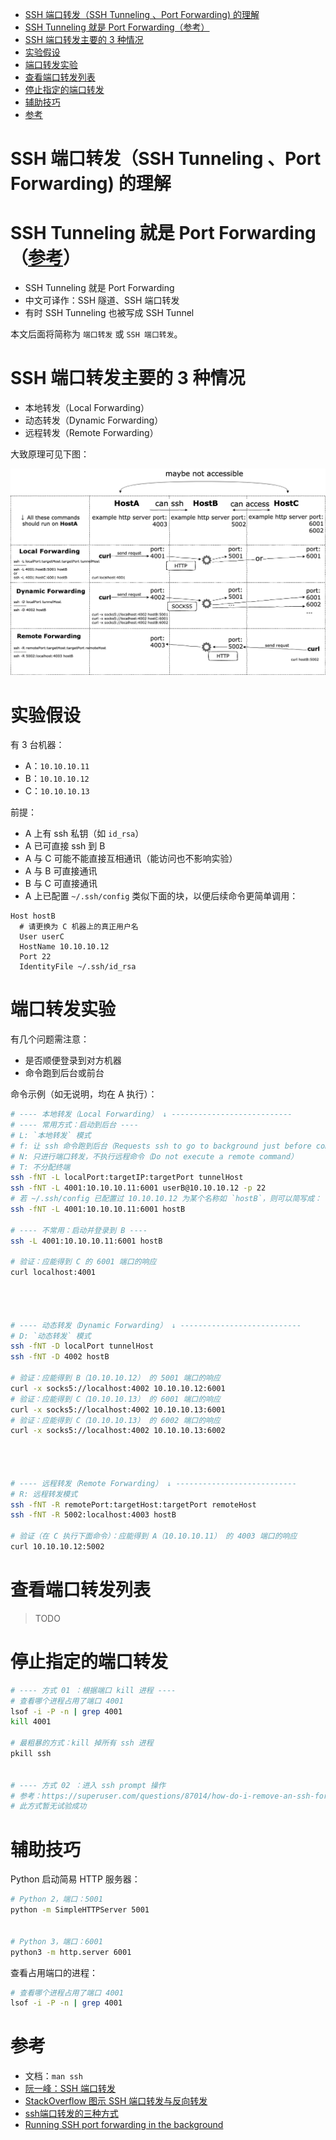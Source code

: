<!-- START doctoc generated TOC please keep comment here to allow auto update -->
<!-- DON'T EDIT THIS SECTION, INSTEAD RE-RUN doctoc TO UPDATE -->

- [SSH 端口转发（SSH Tunneling 、Port Forwarding) 的理解](#ssh-%E7%AB%AF%E5%8F%A3%E8%BD%AC%E5%8F%91ssh-tunneling-port-forwarding-%E7%9A%84%E7%90%86%E8%A7%A3)
- [SSH Tunneling 就是 Port Forwarding（参考）](#ssh-tunneling-%E5%B0%B1%E6%98%AF-port-forwarding%E5%8F%82%E8%80%83)
- [SSH 端口转发主要的 3 种情况](#ssh-%E7%AB%AF%E5%8F%A3%E8%BD%AC%E5%8F%91%E4%B8%BB%E8%A6%81%E7%9A%84-3-%E7%A7%8D%E6%83%85%E5%86%B5)
- [实验假设](#%E5%AE%9E%E9%AA%8C%E5%81%87%E8%AE%BE)
- [端口转发实验](#%E7%AB%AF%E5%8F%A3%E8%BD%AC%E5%8F%91%E5%AE%9E%E9%AA%8C)
- [查看端口转发列表](#%E6%9F%A5%E7%9C%8B%E7%AB%AF%E5%8F%A3%E8%BD%AC%E5%8F%91%E5%88%97%E8%A1%A8)
- [停止指定的端口转发](#%E5%81%9C%E6%AD%A2%E6%8C%87%E5%AE%9A%E7%9A%84%E7%AB%AF%E5%8F%A3%E8%BD%AC%E5%8F%91)
- [辅助技巧](#%E8%BE%85%E5%8A%A9%E6%8A%80%E5%B7%A7)
- [参考](#%E5%8F%82%E8%80%83)

<!-- END doctoc generated TOC please keep comment here to allow auto update -->

# SSH 端口转发（SSH Tunneling 、Port Forwarding) 的理解

# SSH Tunneling 就是 Port Forwarding（[参考](https://www.ssh.com/academy/ssh/tunneling/example)）
- SSH Tunneling 就是 Port Forwarding
- 中文可译作：SSH 隧道、SSH 端口转发
- 有时 SSH Tunneling 也被写成 SSH Tunnel

本文后面将简称为 `端口转发` 或 `SSH 端口转发`。



# SSH 端口转发主要的 3 种情况

- 本地转发（Local Forwarding）
- 动态转发（Dynamic Forwarding）
- 远程转发（Remote Forwarding）

大致原理可见下图：


![SSH Tunneling](https://raw.githubusercontent.com/vikyd/note-bigfile/master/img/ssh-forwarding.png)


# 实验假设
有 3 台机器：
- A：`10.10.10.11`
- B：`10.10.10.12`
- C：`10.10.10.13`

前提：
- A 上有 ssh 私钥（如 `id_rsa`）
- A 已可直接 ssh 到 B
- A 与 C 可能不能直接互相通讯（能访问也不影响实验）
- A 与 B 可直接通讯
- B 与 C 可直接通讯
- A 上已配置 `~/.ssh/config` 类似下面的块，以便后续命令更简单调用：
```config
Host hostB
  # 请更换为 C 机器上的真正用户名
  User userC
  HostName 10.10.10.12
  Port 22
  IdentityFile ~/.ssh/id_rsa
```



# 端口转发实验
有几个问题需注意：
- 是否顺便登录到对方机器
- 命令跑到后台或前台

命令示例（如无说明，均在 A 执行）：
```sh
# ---- 本地转发（Local Forwarding） ↓ ---------------------------
# ---- 常用方式：启动到后台 ----
# L: `本地转发` 模式
# f: 让 ssh 命令跑到后台（Requests ssh to go to background just before command execution）
# N: 只进行端口转发，不执行远程命令（Do not execute a remote command）
# T: 不分配终端
ssh -fNT -L localPort:targetIP:targetPort tunnelHost
ssh -fNT -L 4001:10.10.10.11:6001 userB@10.10.10.12 -p 22
# 若 ~/.ssh/config 已配置过 10.10.10.12 为某个名称如 `hostB`，则可以简写成：
ssh -fNT -L 4001:10.10.10.11:6001 hostB

# ---- 不常用：启动并登录到 B ----
ssh -L 4001:10.10.10.11:6001 hostB

# 验证：应能得到 C 的 6001 端口的响应
curl localhost:4001




# ---- 动态转发（Dynamic Forwarding） ↓ ---------------------------
# D: `动态转发` 模式
ssh -fNT -D localPort tunnelHost
ssh -fNT -D 4002 hostB

# 验证：应能得到 B（10.10.10.12） 的 5001 端口的响应
curl -x socks5://localhost:4002 10.10.10.12:6001
# 验证：应能得到 C（10.10.10.13） 的 6001 端口的响应
curl -x socks5://localhost:4002 10.10.10.13:6001
# 验证：应能得到 C（10.10.10.13） 的 6002 端口的响应
curl -x socks5://localhost:4002 10.10.10.13:6002




# ---- 远程转发（Remote Forwarding） ↓ ---------------------------
# R: 远程转发模式
ssh -fNT -R remotePort:targetHost:targetPort remoteHost
ssh -fNT -R 5002:localhost:4003 hostB

# 验证（在 C 执行下面命令）：应能得到 A（10.10.10.11） 的 4003 端口的响应
curl 10.10.10.12:5002
```



# 查看端口转发列表
> TODO



# 停止指定的端口转发
```sh
# ---- 方式 01 ：根据端口 kill 进程 ----
# 查看哪个进程占用了端口 4001
lsof -i -P -n | grep 4001
kill 4001

# 最粗暴的方式：kill 掉所有 ssh 进程
pkill ssh


# ---- 方式 02 ：进入 ssh prompt 操作
# 参考：https://superuser.com/questions/87014/how-do-i-remove-an-ssh-forwarded-port/1245530
# 此方式暂无试验成功
```


# 辅助技巧
Python 启动简易 HTTP 服务器：
```sh
# Python 2，端口：5001
python -m SimpleHTTPServer 5001


# Python 3，端口：6001
python3 -m http.server 6001
```

查看占用端口的进程：
```sh
# 查看哪个进程占用了端口 4001
lsof -i -P -n | grep 4001
```


# 参考
- 文档：`man ssh`
- [阮一峰：SSH 端口转发](https://wangdoc.com/ssh/port-forwarding.html)
- [StackOverflow 图示 SSH 端口转发与反向转发](https://unix.stackexchange.com/a/115906/207518)
- [ssh端口转发的三种方式](https://segmentfault.com/a/1190000020743065)
- [Running SSH port forwarding in the background](https://mpharrigan.com/2016/05/17/background-ssh.html)


